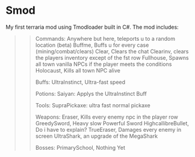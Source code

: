 # Smod
My first terraria mod using Tmodloader built in C#.
The mod includes:
> > Commands:
> > Anywhere but here, teleports u to a random location (beta)
> > Buffme, Buffs u for every case (mining/combat/clears)
> > Clear, Clears the chat
> > Clearinv, clears the players inventory except of the fst row
> > Fullhouse, Spawns all town vanilla NPCs if the player meets the conditions
> > Holocaust, Kills all town NPC alive
> >
> > Buffs:
> > UltraInstinct, Ultra-fast speed
> > 
> > Potions:
> > Saiyan: Applys the UltraInstinct Buff
> >
> > Tools: 
> > SupraPickaxe: ultra fast normal pickaxe
> > 
> > Weapons:
> > Eraser, Kills every enemy npc in the player row
> > GreedySword, Heavy slow Powerful Sword
> > HighcallibreBullet, Do i have to explain?
> > TrueEraser, Damages every enemy in screen
> > UltraShark, an upgrade of the MegaShark
> >
> > Bosses:
> > PrimarySchool, Nothing Yet
